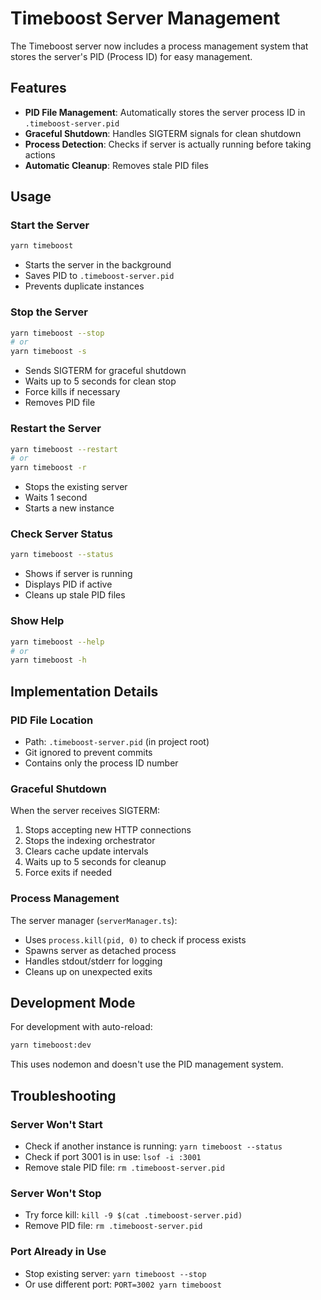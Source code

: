 # Timeboost Server Management

The Timeboost server now includes a process management system that stores the server's PID (Process ID) for easy management.

## Features

- **PID File Management**: Automatically stores the server process ID in `.timeboost-server.pid`
- **Graceful Shutdown**: Handles SIGTERM signals for clean shutdown
- **Process Detection**: Checks if server is actually running before taking actions
- **Automatic Cleanup**: Removes stale PID files

## Usage

### Start the Server
```bash
yarn timeboost
```
- Starts the server in the background
- Saves PID to `.timeboost-server.pid`
- Prevents duplicate instances

### Stop the Server
```bash
yarn timeboost --stop
# or
yarn timeboost -s
```
- Sends SIGTERM for graceful shutdown
- Waits up to 5 seconds for clean stop
- Force kills if necessary
- Removes PID file

### Restart the Server
```bash
yarn timeboost --restart
# or
yarn timeboost -r
```
- Stops the existing server
- Waits 1 second
- Starts a new instance

### Check Server Status
```bash
yarn timeboost --status
```
- Shows if server is running
- Displays PID if active
- Cleans up stale PID files

### Show Help
```bash
yarn timeboost --help
# or
yarn timeboost -h
```

## Implementation Details

### PID File Location
- Path: `.timeboost-server.pid` (in project root)
- Git ignored to prevent commits
- Contains only the process ID number

### Graceful Shutdown
When the server receives SIGTERM:
1. Stops accepting new HTTP connections
2. Stops the indexing orchestrator
3. Clears cache update intervals
4. Waits up to 5 seconds for cleanup
5. Force exits if needed

### Process Management
The server manager (`serverManager.ts`):
- Uses `process.kill(pid, 0)` to check if process exists
- Spawns server as detached process
- Handles stdout/stderr for logging
- Cleans up on unexpected exits

## Development Mode

For development with auto-reload:
```bash
yarn timeboost:dev
```
This uses nodemon and doesn't use the PID management system.

## Troubleshooting

### Server Won't Start
- Check if another instance is running: `yarn timeboost --status`
- Check if port 3001 is in use: `lsof -i :3001`
- Remove stale PID file: `rm .timeboost-server.pid`

### Server Won't Stop
- Try force kill: `kill -9 $(cat .timeboost-server.pid)`
- Remove PID file: `rm .timeboost-server.pid`

### Port Already in Use
- Stop existing server: `yarn timeboost --stop`
- Or use different port: `PORT=3002 yarn timeboost`